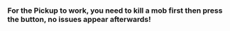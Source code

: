 ###  For the Pickup to work, you need to kill a mob first then press the button, no issues appear afterwards!